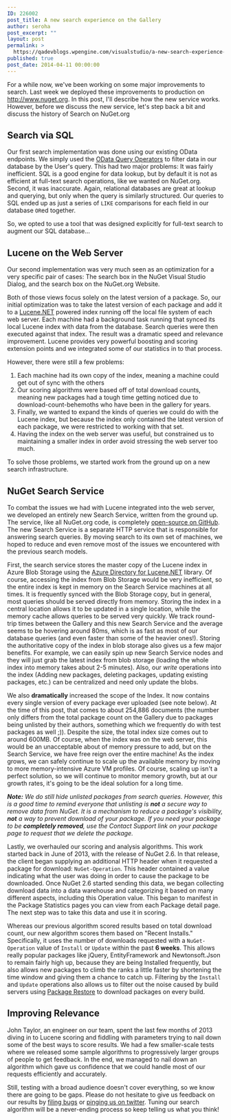 ```yaml
---
ID: 226002
post_title: A new search experience on the Gallery
author: seroha
post_excerpt: ""
layout: post
permalink: >
  https://qadevblogs.wpengine.com/visualstudio/a-new-search-experience-on-the-gallery/
published: true
post_date: 2014-04-11 00:00:00
---
```

For a while now, we've been working on some major improvements to search. Last week we deployed these improvements to production on <http://www.nuget.org>. In this post, I'll describe how the new service works. However, before we discuss the new service, let's step back a bit and discuss the history of Search on NuGet.org

## Search via SQL

Our first search implementation was done using our existing OData endpoints. We simply used the [OData Query Operators][1] to filter data in our database by the User's query. This had two major problems: It was fairly inefficient. SQL is a good engine for data lookup, but by default it is not as efficient at full-text search operations, like we wanted on NuGet.org. Second, it was inaccurate. Again, relational databases are great at lookup and querying, but only when the query is similarly structured. Our queries to SQL ended up as just a series of `LIKE` comparisons for each field in our database `OR`ed together.

So, we opted to use a tool that was designed explicitly for full-text search to augment our SQL database...

## Lucene on the Web Server

Our second implementation was very much seen as an optimization for a very specific pair of cases: The search box in the NuGet Visual Studio Dialog, and the search box on the NuGet.org Website.

Both of those views focus solely on the latest version of a package. So, our initial optimization was to take the latest version of each package and add it to a [Lucene.NET][2] powered index running off the local file system of each web server. Each machine had a background task running that synced its local Lucene index with data from the database. Search queries were then executed against that index. The result was a dramatic speed and relevance improvement. Lucene provides very powerful boosting and scoring extension points and we integrated some of our statistics in to that process.

However, there were still a few problems:

1.  Each machine had its own copy of the index, meaning a machine could get out of sync with the others
2.  Our scoring algorithms were based off of total download counts, meaning new packages had a tough time getting noticed due to download-count-behemoths who have been in the gallery for years.
3.  Finally, we wanted to expand the kinds of queries we could do with the Lucene index, but because the index only contained the latest version of each package, we were restricted to working with that set.
4.  Having the index on the web server was useful, but constrained us to maintaining a smaller index in order avoid stressing the web server too much.

To solve those problems, we started work from the ground up on a new search infrastructure.

## NuGet Search Service

To combat the issues we had with Lucene integrated into the web server, we developed an entirely new Search Service, written from the ground up. The service, like all NuGet.org code, is completely [open-source on GitHub][3]. The new Search Service is a separate HTTP service that is responsible for answering search queries. By moving search to its own set of machines, we hoped to reduce and even remove most of the issues we encountered with the previous search models.

First, the search service stores the master copy of the Lucene index in Azure Blob Storage using the [Azure Directory for Lucene.NET][4] library. Of course, accessing the index from Blob Storage would be very inefficient, so the entire index is kept in memory on the Search Service machines at all times. It is frequently synced with the Blob Storage copy, but in general, most queries should be served directly from memory. Storing the index in a central location allows it to be updated in a single location, while the memory cache allows queries to be served very quickly. We track round-trip times between the Gallery and this new Search Service and the average seems to be hovering around 80ms, which is as fast as most of our database queries (and even faster than some of the heavier ones!). Storing the authoritative copy of the index in blob storage also gives us a few major benefits. For example, we can easily spin up new Search Service nodes and they will just grab the latest index from blob storage (loading the whole index into memory takes about 2-5 minutes). Also, our *write* operations into the index (Adding new packages, deleting packages, updating existing packages, etc.) can be centralized and need only update the blobs.

We also **dramatically** increased the scope of the Index. It now contains every single version of every package ever uploaded (see note below). At the time of this post, that comes to about 254,886 documents (the number only differs from the total package count on the Gallery due to packages being unlisted by their authors, something which we frequently do with test packages as well ;)). Despite the size, the total index size comes out to around 600MB. Of course, when the index was on the web server, this would be an unacceptable about of memory pressure to add, but on the Search Service, we have free reign over the entire machine! As the index grows, we can safely continue to scale up the available memory by moving to more memory-intensive Azure VM profiles. Of course, scaling up isn't a perfect solution, so we will continue to monitor memory growth, but at our growth rates, it's going to be the ideal solution for a long time.

***Note:** We do still hide unlisted packages from search queries. However, this is a good time to remind everyone that unlisting is **not** a secure way to remove data from NuGet. It is a mechanism to reduce a package's visibility, **not** a way to prevent download of your package. If you need your package to be **completely removed**, use the Contact Support link on your package page to request that we delete the package.*

Lastly, we overhauled our scoring and analysis algorithms. This work started back in June of 2013, with the release of NuGet 2.6. In that release, the client began supplying an additional HTTP header when it requested a package for download: `NuGet-Operation`. This header contained a value indicating what the user was doing in order to cause the package to be downloaded. Once NuGet 2.6 started sending this data, we began collecting download data into a data warehouse and categorizing it based on many different aspects, including this Operation value. This began to manifest in the Package Statistics pages you can view from each Package detail page. The next step was to take this data and use it in scoring.

Whereas our previous algorithm scored results based on total download count, our new algorithm scores them based on "Recent Installs." Specifically, it uses the number of downloads requested with a `NuGet-Operation` value of `Install` or `Update` within the past **6 weeks**. This allows really popular packages like jQuery, EntityFramework and Newtonsoft.Json to remain fairly high up, because they are being Installed frequently, but also allows new packages to climb the ranks a little faster by shortening the time window and giving them a chance to catch up. Filtering by the `Install` and `Update` operations also allows us to filter out the noise caused by build servers using [Package Restore][5] to download packages on every build.

## Improving Relevance

John Taylor, an engineer on our team, spent the last few months of 2013 diving in to Lucene scoring and fiddling with parameters trying to nail down some of the best ways to score results. We had a few smaller-scale tests where we released some sample algorithms to progressively larger groups of people to get feedback. In the end, we managed to nail down an algorithm which gave us confidence that we could handle most of our requests efficiently and accurately.

Still, testing with a broad audience doesn't cover everything, so we know there are going to be gaps. Please do not hesitate to give us feedback on our results by [filing bugs][6] or [pinging us on twitter][7]. Tuning our search algorithm will be a never-ending process so keep telling us what you think!

 [1]: http://www.odata.org/documentation/odata-version-2-0/uri-conventions/#QueryStringOptions
 [2]: https://lucenenet.apache.org/
 [3]: https://github.com/NuGet/NuGet.Services.Search
 [4]: https://azuredirectory.codeplex.com/
 [5]: https://docs.nuget.org/docs/reference/package-restore
 [6]: https://github.com/NuGet/NuGetGallery/issues
 [7]: https://www.twitter.com/nuget